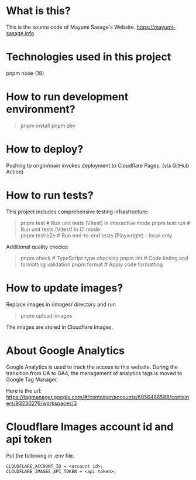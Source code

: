 # What is this?

This is the source code of Mayumi Sasage's Website. https://mayumi-sasage.info

# Technologies used in this project

pnpm
node (18)

# How to run development environment?

> pnpm install
> pnpm dev

# How to deploy?

Pushing to origin/main invokes deployment to Cloudflare Pages. (via GitHub Action)

# How to run tests?

This project includes comprehensive testing infrastructure:

> pnpm test          # Run unit tests (Vitest) in interactive mode
> pnpm test:run      # Run unit tests (Vitest) in CI mode  
> pnpm test:e2e      # Run end-to-end tests (Playwright) - local only

Additional quality checks:

> pnpm check         # TypeScript type checking
> pnpm lint          # Code linting and formatting validation
> pnpm format        # Apply code formatting

# How to update images?

Replace images in /images/ directory and run

> pnpm upload-images

The images are stored in Cloudflare Images.

# About Google Analytics

Google Analytics is used to track the access to this website. During the transition from UA to GA4, the management of analytics tags is moved to Google Tag Manager.

Here is the url: https://tagmanager.google.com/#/container/accounts/6056486588/containers/93230276/workspaces/3

# Cloudflare Images account id and api token

Put the following in .env file.

```
CLOUDFLARE_ACCOUNT_ID = <account id>;
CLOUDFLARE_IMAGES_API_TOKEN = <api token>;
```
